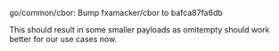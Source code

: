 go/common/cbor: Bump fxamacker/cbor to bafca87fa6db

This should result in some smaller payloads as omitempty should work better
for our use cases now.
